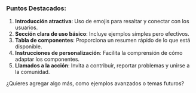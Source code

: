 
### Puntos Destacados:
1. **Introducción atractiva**: Uso de emojis para resaltar y conectar con los usuarios.
2. **Sección clara de uso básico**: Incluye ejemplos simples pero efectivos.
3. **Tabla de componentes**: Proporciona un resumen rápido de lo que está disponible.
4. **Instrucciones de personalización**: Facilita la comprensión de cómo adaptar los componentes.
5. **Llamados a la acción**: Invita a contribuir, reportar problemas y unirse a la comunidad. 

¿Quieres agregar algo más, como ejemplos avanzados o temas futuros?
